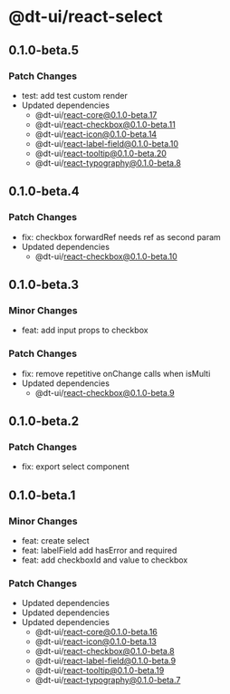 # @dt-ui/react-select

## 0.1.0-beta.5

### Patch Changes

- test: add test custom render
- Updated dependencies
  - @dt-ui/react-core@0.1.0-beta.17
  - @dt-ui/react-checkbox@0.1.0-beta.11
  - @dt-ui/react-icon@0.1.0-beta.14
  - @dt-ui/react-label-field@0.1.0-beta.10
  - @dt-ui/react-tooltip@0.1.0-beta.20
  - @dt-ui/react-typography@0.1.0-beta.8

## 0.1.0-beta.4

### Patch Changes

- fix: checkbox forwardRef needs ref as second param
- Updated dependencies
  - @dt-ui/react-checkbox@0.1.0-beta.10

## 0.1.0-beta.3

### Minor Changes

- feat: add input props to checkbox

### Patch Changes

- fix: remove repetitive onChange calls when isMulti
- Updated dependencies
  - @dt-ui/react-checkbox@0.1.0-beta.9

## 0.1.0-beta.2

### Patch Changes

- fix: export select component

## 0.1.0-beta.1

### Minor Changes

- feat: create select
- feat: labelField add hasError and required
- feat: add checkboxId and value to checkbox

### Patch Changes

- Updated dependencies
- Updated dependencies
- Updated dependencies
  - @dt-ui/react-core@0.1.0-beta.16
  - @dt-ui/react-icon@0.1.0-beta.13
  - @dt-ui/react-checkbox@0.1.0-beta.8
  - @dt-ui/react-label-field@0.1.0-beta.9
  - @dt-ui/react-tooltip@0.1.0-beta.19
  - @dt-ui/react-typography@0.1.0-beta.7
